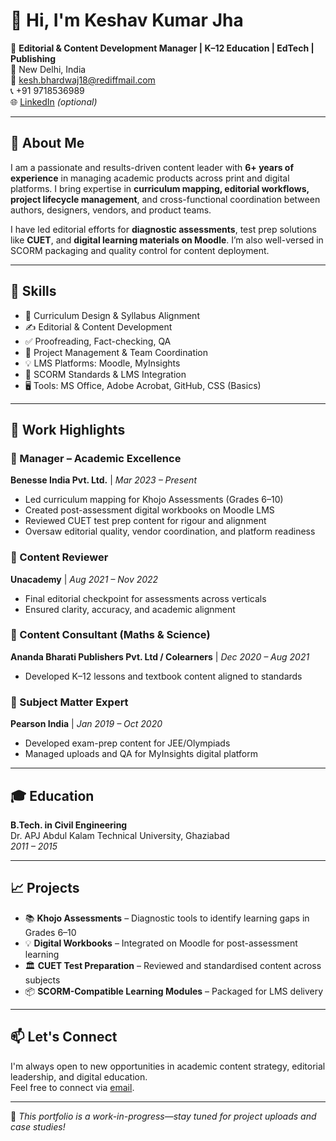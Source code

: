 # 👋 Hi, I'm Keshav Kumar Jha

🎯 **Editorial & Content Development Manager | K–12 Education | EdTech | Publishing**  
📍 New Delhi, India  
📧 [kesh.bhardwaj18@rediffmail.com](mailto:kesh.bhardwaj18@rediffmail.com)  
📞 +91 9718536989  
🌐 [LinkedIn](https://www.linkedin.com/in/keshav-kumar-jha-8b552421b/) *(optional)*

---

## 🧾 About Me

I am a passionate and results-driven content leader with **6+ years of experience** in managing academic products across print and digital platforms. I bring expertise in **curriculum mapping, editorial workflows, project lifecycle management**, and cross-functional coordination between authors, designers, vendors, and product teams.

I have led editorial efforts for **diagnostic assessments**, test prep solutions like **CUET**, and **digital learning materials on Moodle**. I’m also well-versed in SCORM packaging and quality control for content deployment.

---

## 🧰 Skills

- 📘 Curriculum Design & Syllabus Alignment  
- ✍️ Editorial & Content Development  
- ✅ Proofreading, Fact-checking, QA  
- 🧩 Project Management & Team Coordination  
- 💡 LMS Platforms: Moodle, MyInsights  
- 🔧 SCORM Standards & LMS Integration  
- 🖥️ Tools: MS Office, Adobe Acrobat, GitHub, CSS (Basics)

---

## 📌 Work Highlights

### 🔹 Manager – Academic Excellence  
**Benesse India Pvt. Ltd.** | *Mar 2023 – Present*  
- Led curriculum mapping for Khojo Assessments (Grades 6–10)  
- Created post-assessment digital workbooks on Moodle LMS  
- Reviewed CUET test prep content for rigour and alignment  
- Oversaw editorial quality, vendor coordination, and platform readiness

### 🔹 Content Reviewer  
**Unacademy** | *Aug 2021 – Nov 2022*  
- Final editorial checkpoint for assessments across verticals  
- Ensured clarity, accuracy, and academic alignment

### 🔹 Content Consultant (Maths & Science)  
**Ananda Bharati Publishers Pvt. Ltd / Colearners** | *Dec 2020 – Aug 2021*  
- Developed K–12 lessons and textbook content aligned to standards

### 🔹 Subject Matter Expert  
**Pearson India** | *Jan 2019 – Oct 2020*  
- Developed exam-prep content for JEE/Olympiads  
- Managed uploads and QA for MyInsights digital platform

---

## 🎓 Education

**B.Tech. in Civil Engineering**  
Dr. APJ Abdul Kalam Technical University, Ghaziabad  
*2011 – 2015*

---

## 📈 Projects

- 📚 **Khojo Assessments** – Diagnostic tools to identify learning gaps in Grades 6–10  
- 💡 **Digital Workbooks** – Integrated on Moodle for post-assessment learning  
- 🏛️ **CUET Test Preparation** – Reviewed and standardised content across subjects  
- 📦 **SCORM-Compatible Learning Modules** – Packaged for LMS delivery

---

## 📫 Let's Connect

I'm always open to new opportunities in academic content strategy, editorial leadership, and digital education.  
Feel free to connect via [email](mailto:kesh.bhardwaj18@rediffmail.com).

---

📝 *This portfolio is a work-in-progress—stay tuned for project uploads and case studies!*
